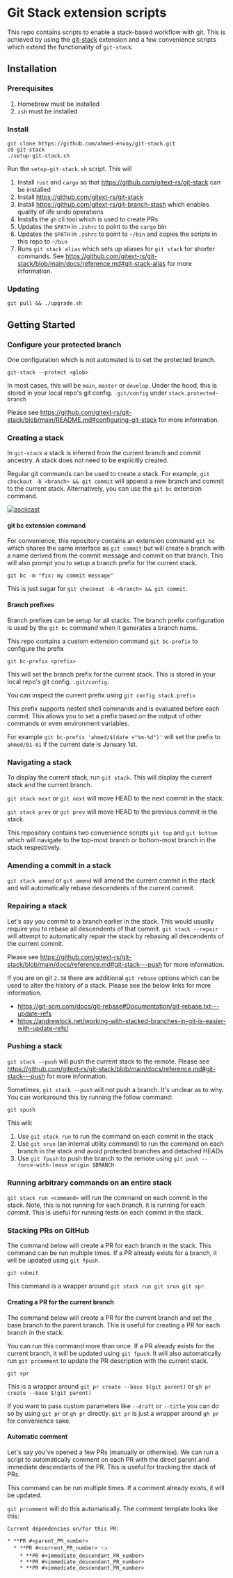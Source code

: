 # Git Stack extension scripts

This repo contains scripts to enable a stack-based workflow with git. This is achieved by using the [git-stack](https://github.com/gitext-rs/git-stack) extension and a few convenience scripts which extend the functionality of `git-stack`.

## Installation

### Prerequisites

1. Homebrew must be installed
2. `zsh` must be installed

### Install

```
git clone https://github.com/ahmed-envoy/git-stack.git
cd git-stack
./setup-git-stack.sh
```

Run the `setup-git-stack.sh` script. This will

1. Install `rust` and `cargo` so that https://github.com/gitext-rs/git-stack can be installed
2. Install https://github.com/gitext-rs/git-stack
3. Install https://github.com/gitext-rs/git-branch-stash which enables quality of life undo operations
4. Installs the `gh` cli tool which is used to create PRs
5. Updates the `$PATH` in `.zshrc` to point to  the `cargo` bin
6. Updates the `$PATH` in `.zshrc` to point to `~/bin` and copies the scripts in this repo to `~/bin`
7. Runs `git stack alias` which sets up aliases for `git stack` for shorter commands. See https://github.com/gitext-rs/git-stack/blob/main/docs/reference.md#git-stack-alias for more information.

### Updating

`git pull && ./upgrade.sh`

## Getting Started

### Configure your protected branch

One configuration which is not automated is to set the protected branch. 

`git-stack --protect <glob>`

In most cases, this will be `main`, `master` or `develop`. Under the hood, this is stored in your local repo's git config. `.git/config` under `stack.protected-branch`

Please see https://github.com/gitext-rs/git-stack/blob/main/README.md#configuring-git-stack for more information.

### Creating a stack

In `git-stack` a stack is inferred from the current branch and commit ancestry. A stack does not need to be explicitly created.

Regular git commands can be used to create a stack. For example, `git checkout -b <branch> && git commit` will append a new branch and commit to the current stack. Alternatively, you can use the `git bc` extension command.

[![asciicast](https://asciinema.org/a/8jFtGyyRpqkDtjHmACsdul6Qa.svg)](https://asciinema.org/a/8jFtGyyRpqkDtjHmACsdul6Qa)

#### git bc extension command

For convenience, this repository contains an extension command `git bc` which shares the same interface as `git commit` but will create a branch with a name derived from the commit message and commit on that branch. This will also prompt you to setup a branch prefix for the current stack.

`git bc -m "fix: my commit message"`

This is just sugar for `git checkout -b <branch> && git commit`.

#### Branch prefixes

Branch prefixes can be setup for all stacks. The branch prefix configuration is used by the `git bc` command when it generates a branch name.

This repo contains a custom extension command `git bc-prefix` to configure the prefix

`git bc-prefix <prefix>`

This will set the branch prefix for the current stack. This is stored in your local repo's git config. `.git/config`.

You can inspect the current prefix using `git config stack.prefix`

This prefix supports nested shell commands and is evaluated before each commit. This allows you to set a prefix based on the output of other commands or even environment variables.

For example `git bc-prefix 'ahmed/$(date +"%m-%d")'` will set the prefix to `ahmed/01-01` if the current date is January 1st.

### Navigating a stack

To display the current stack, run `git stack`. This will display the current stack and the current branch.

`git stack next` or `git next` will move HEAD to the next commit in the stack. 

`git stack prev` or `git prev` will move HEAD to the previous commit in the stack.

This repository contains two convenience scripts `git top` and `git bottom` which will navigate to the top-most branch or bottom-most branch in the stack respectively.

### Amending a commit in a stack

`git stack amend` or `git amend` will amend the current commit in the stack and will automatically rebase descendents of the current commit.

### Repairing a stack

Let's say you commit to a branch earlier in the stack. This would usually require you to rebase all descendents of that commit. `git stack --repair` will attempt to automatically repair the stack by rebasing all descendents of the current commit.

Please see https://github.com/gitext-rs/git-stack/blob/main/docs/reference.md#git-stack---push for more information.

If you are on git `2.38` there are additional `git rebase` options which can be used to alter the history of a stack. Please see the below links for more information.

- https://git-scm.com/docs/git-rebase#Documentation/git-rebase.txt---update-refs
- https://andrewlock.net/working-with-stacked-branches-in-git-is-easier-with-update-refs/

### Pushing a stack

`git stack --push` will push the current stack to the remote. Please see https://github.com/gitext-rs/git-stack/blob/main/docs/reference.md#git-stack---push for more information.

Sometimes, `git stack --push` will not push a branch. It's unclear as to why. You can workaround this by running the follow command:

`git spush`

This will:

1. Use `git stack run` to run the command on each commit in the stack
2. Use `git srun` (an internal utility command) to run the command on each branch in the stack and avoid protected branches and detached HEADs
3. Use `git fpush` to push the branch to the remote using `git push --force-with-lease origin $BRANCH`

### Running arbitrary commands on an entire stack

`git stack run <command>` will run the command on each commit in the stack. Note, this is not running for each *branch*, it is running for each *commit*. This is useful for running tests on each commit in the stack.

### Stacking PRs on GitHub

The command below will create a PR for each branch in the stack. This command can be run multiple times. If a PR already exists for a branch, it will be updated using `git fpush`.

`git submit`

This command is a wrapper around `git stack run git srun git spr`.

#### Creating a PR for the current branch

The command below will create a PR for the current branch and set the base branch to the parent branch. This is useful for creating a PR for each branch in the stack.

You can run this command more than once. If a PR already exists for the current branch, it will be updated using `git fpush`. It will also automatically run `git prcomment` to update the PR description with the current stack.

`git spr`

This is a wrapper around `git pr create --base $(git parent)` or `gh pr create --base $(git parent)`

If you want to pass custom parameters like `--draft` or `--title` you can do so by using `git pr` or `gh pr` directly. `git pr` is just a wrapper around `gh pr` for convenience sake.

#### Automatic comment

Let's say you've opened a few PRs (manually or otherwise). We can run a script to automatically comment on each PR with the direct parent and immediate descendants of the PR. This is useful for tracking the stack of PRs.

This command can be run multiple times. If a comment already exists, it will be updated.

`git prcomment` will do this automatically. The comment template looks like this:

```
Current dependencies on/for this PR:

* **PR #<parent_PR_number>
  * **PR #<current_PR_number> 👈
    * **PR #<immediate_descendant_PR_number>
    * **PR #<immediate_descendant_PR_number>
    * **PR #<immediate_descendant_PR_number>
```
